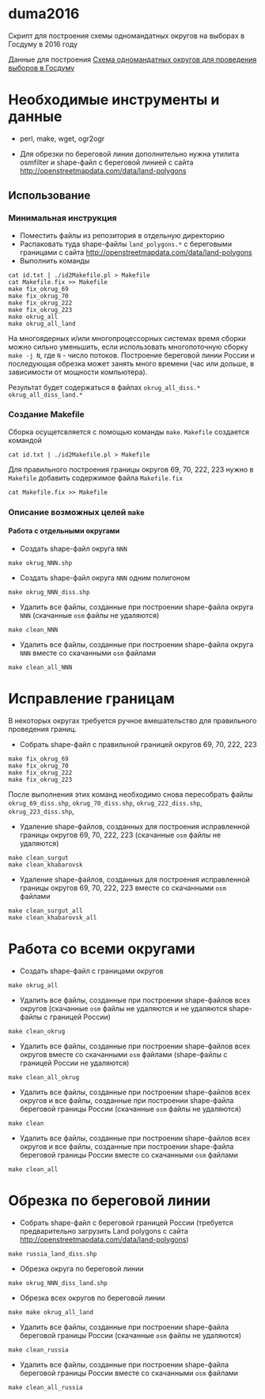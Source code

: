 # duma2016
Скрипт для построения схемы одномандатных округов на выборах в Госдуму в 2016 году

Данные для построения
[Схема одномандатных округов для проведения выборов в Госдуму](http://wiki.gis-lab.info/w/%D0%A1%D1%85%D0%B5%D0%BC%D0%B0_%D0%BE%D0%B4%D0%BD%D0%BE%D0%BC%D0%B0%D0%BD%D0%B4%D0%B0%D1%82%D0%BD%D1%8B%D1%85_%D0%BE%D0%BA%D1%80%D1%83%D0%B3%D0%BE%D0%B2_%D0%B4%D0%BB%D1%8F_%D0%BF%D1%80%D0%BE%D0%B2%D0%B5%D0%B4%D0%B5%D0%BD%D0%B8%D1%8F_%D0%B2%D1%8B%D0%B1%D0%BE%D1%80%D0%BE%D0%B2_%D0%B2_%D0%93%D0%BE%D1%81%D0%B4%D1%83%D0%BC%D1%83)

# Необходимые инструменты и данные

* perl, make, wget, ogr2ogr

* Для обрезки по береговой линии дополнительно нужна утилита osmfilter и shape-файл с береговой линией с сайта http://openstreetmapdata.com/data/land-polygons

## Использование

### Минимальная инструкция
* Поместить файлы из репозитория в отдельную директорию
* Распаковать туда shape-файлы `land_polygons.*` с береговыми границами с сайта http://openstreetmapdata.com/data/land-polygons
* Выполнить команды
```
cat id.txt | ./id2Makefile.pl > Makefile
cat Makefile.fix >> Makefile
make fix_okrug_69
make fix_okrug_70
make fix_okrug_222
make fix_okrug_223
make okrug_all
make okrug_all_land
```

На многоядерных и/или многопроцессорных системах время сборки можно сильно уменьшить, если использовать многопоточную сборку `make -j N`, где `N` - число потоков. Построение береговой линии России и последующая обрезка может занять много времени (час или дольше, в зависимости от мощности компьютера).

Результат будет содержаться в файлах `okrug_all_diss.*` `okrug_all_diss_land.*`

### Создание Makefile
Сборка осущетсвляется с помощью команды `make`. `Makefile` создается командой
```
cat id.txt | ./id2Makefile.pl > Makefile
```

Для правильного построения границы округов 69, 70, 222, 223 нужно в `Makefile` добавить содержимое файла `Makefile.fix`
```
cat Makefile.fix >> Makefile
```

### Описание возможных целей `make`

#### Работа с отдельными округами

* Создать shape-файл округа `NNN`
```
make okrug_NNN.shp
```

* Создать shape-файл округа `NNN` одним полигоном
```
make okrug_NNN_diss.shp
```

* Удалить все файлы, созданные при построении shape-файла округа `NNN` (скачанные `osm` файлы не удаляются)
```
make clean_NNN
```

* Удалить все файлы, созданные при построении shape-файла округа `NNN` вместе  со скачанными `osm` файлами
```
make clean_all_NNN
```

# Исправление границам
В некоторых округах требуется ручное вмешательство для правильного проведения границ. 

* Собрать shape-файл с правильной границей округов 69, 70, 222, 223
```
make fix_okrug_69
make fix_okrug_70
make fix_okrug_222
make fix_okrug_223
```
После выполнения этих команд необходимо снова пересобрать файлы `okrug_69_diss.shp`, `okrug_70_diss.shp`, `okrug_222_diss.shp`, `okrug_223_diss.shp`, 

* Удаление shape-файлов, созданных для построения исправленной границы округов 69, 70, 222, 223 (скачанные `osm` файлы не удаляются)
```
make clean_surgut
make clean_khabarovsk
```

* Удаление shape-файлов, созданных для построения исправленной границы округов 69, 70, 222, 223 вместе со скачанными `osm` файлами
```
make clean_surgut_all
make clean_khabarovsk_all
```

# Работа со всеми округами

* Создать shape-файл с границами округов
```
make okrug_all
```

* Удалить все файлы, созданные при построении shape-файлов всех округов (скачанные `osm` файлы не удаляются и не удаляются shape-файлы с границей России)
```
make clean_okrug
```

* Удалить все файлы, созданные при построении shape-файлов всех округов вместе со скачанными `osm` файлами (shape-файлы с границей России не удаляются)
```
make clean_all_okrug
```

* Удалить все файлы, созданные при построении shape-файлов всех округов и все файлы, созданные при построении shape-файла береговой границы России (скачанные `osm` файлы не удаляются)
```
make clean
```

* Удалить все файлы, созданные при построении shape-файлов всех округов и все файлы, созданные при построении shape-файла береговой границы России вместе со скачанными `osm` файлами
```
make clean_all
```

# Обрезка по береговой линии
* Собрать shape-файл с береговой границей России (требуется предварительно загрузить Land polygons с сайта http://openstreetmapdata.com/data/land-polygons)
```
make russia_land_diss.shp
```

* Обрезка округа по береговой линии
```
make okrug_NNN_diss_land.shp
```

* Обрезка всех округов по береговой линии
```
make make okrug_all_land
```

* Удалить все файлы, созданные при построении shape-файла береговой границы России (скачанные `osm` файлы не удаляются)
```
make clean_russia
```

* Удалить все файлы, созданные при построении shape-файла береговой границы России вместе  со скачанными `osm` файлами
```
make clean_all_russia
```
